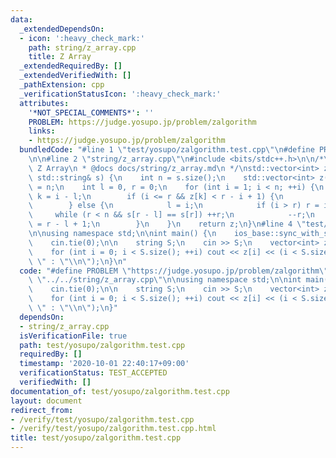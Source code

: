 ```yaml
---
data:
  _extendedDependsOn:
  - icon: ':heavy_check_mark:'
    path: string/z_array.cpp
    title: Z Array
  _extendedRequiredBy: []
  _extendedVerifiedWith: []
  _pathExtension: cpp
  _verificationStatusIcon: ':heavy_check_mark:'
  attributes:
    '*NOT_SPECIAL_COMMENTS*': ''
    PROBLEM: https://judge.yosupo.jp/problem/zalgorithm
    links:
    - https://judge.yosupo.jp/problem/zalgorithm
  bundledCode: "#line 1 \"test/yosupo/zalgorithm.test.cpp\"\n#define PROBLEM \"https://judge.yosupo.jp/problem/zalgorithm\"\
    \n\n#line 2 \"string/z_array.cpp\"\n#include <bits/stdc++.h>\n\n/*\n * @brief\
    \ Z Array\n * @docs docs/string/z_array.md\n */\nstd::vector<int> z_array(const\
    \ std::string& s) {\n    int n = s.size();\n    std::vector<int> z(n);\n    z[0]\
    \ = n;\n    int l = 0, r = 0;\n    for (int i = 1; i < n; ++i) {\n        int\
    \ k = i - l;\n        if (i <= r && z[k] < r - i + 1) {\n            z[i] = z[k];\n\
    \        } else {\n            l = i;\n            if (i > r) r = i;\n       \
    \     while (r < n && s[r - l] == s[r]) ++r;\n            --r;\n            z[i]\
    \ = r - l + 1;\n        }\n    }\n    return z;\n}\n#line 4 \"test/yosupo/zalgorithm.test.cpp\"\
    \n\nusing namespace std;\n\nint main() {\n    ios_base::sync_with_stdio(false);\n\
    \    cin.tie(0);\n\n    string S;\n    cin >> S;\n    vector<int> z = z_array(S);\n\
    \    for (int i = 0; i < S.size(); ++i) cout << z[i] << (i < S.size() - 1 ? \"\
    \ \" : \"\\n\");\n}\n"
  code: "#define PROBLEM \"https://judge.yosupo.jp/problem/zalgorithm\"\n\n#include\
    \ \"../../string/z_array.cpp\"\n\nusing namespace std;\n\nint main() {\n    ios_base::sync_with_stdio(false);\n\
    \    cin.tie(0);\n\n    string S;\n    cin >> S;\n    vector<int> z = z_array(S);\n\
    \    for (int i = 0; i < S.size(); ++i) cout << z[i] << (i < S.size() - 1 ? \"\
    \ \" : \"\\n\");\n}"
  dependsOn:
  - string/z_array.cpp
  isVerificationFile: true
  path: test/yosupo/zalgorithm.test.cpp
  requiredBy: []
  timestamp: '2020-10-01 22:40:17+09:00'
  verificationStatus: TEST_ACCEPTED
  verifiedWith: []
documentation_of: test/yosupo/zalgorithm.test.cpp
layout: document
redirect_from:
- /verify/test/yosupo/zalgorithm.test.cpp
- /verify/test/yosupo/zalgorithm.test.cpp.html
title: test/yosupo/zalgorithm.test.cpp
---
```

